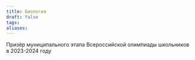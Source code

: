 ```yaml
---
title: Биология
draft: false
tags: 
aliases:
---
```

Призёр муниципального этапа Всероссийской олимпиады школьников в 2023-2024 году